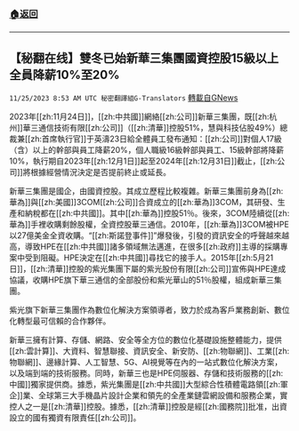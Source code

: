 ###  [:house:返回](README.md)
---


## 【秘翻在线】雙冬已始新華三集團國資控股15級以上全員降薪10%至20%
`11/25/2023 8:53 AM UTC 秘密翻譯組G-Translators` [轉載自GNews](https://gnews.org/articles/2035813)

2023年[[zh:11月24日]]，[[zh:中共國]]網絡[[zh:公司]]新華三集團，既[[zh:杭州]]華三通信技術有限[[zh:公司]]（[[zh:清華]]控股51%，慧與科技佔股49%）總裁兼[[zh:首席執行官]]于英濤23日給全體員工發布通知：[[zh:公司]]對個人17級（含）以上的幹部與員工降薪20%，個人職級16級幹部與員工、15級幹部將降薪10%，執行期自2023年[[zh:12月1日]]起至2024年[[zh:12月31日]]截止，[[zh:公司]]將根據經營情況決定是否提前終止或延長。

新華三集團是國企，由國資控股。其成立歷程比較複雜。新華三集團前身為[[zh:華為]]與[[zh:美國]]3COM[[zh:公司]]合資成立的[[zh:華為]]3COM，其研發、生產和納稅都在[[zh:中共國]]。其中[[zh:華為]]控股51％。後來，3COM陸續從[[zh:華為]]手裡收購剩餘股權，全資控股華三通信。2010年，[[zh:華為]]3COM被HPE以27億美金全資收購。“[[zh:斯諾登事件]]”爆發後，引發的資訊安全的呼聲越來越高，導致HPE在[[zh:中共國]]諸多領域無法邁進，在很多[[zh:政府]]主導的採購專案中受到阻礙。HPE決定在[[zh:中共國]]尋找它的接手人。2015年[[zh:5月21日]]，[[zh:清華]]控股的紫光集團下屬的紫光股份有限[[zh:公司]]宣佈與HPE達成協議，收購HPE旗下華三通信的全部股份和紫光華山的51％股權，組成新華三集團。

紫光旗下新華三集團作為數位化解決方案領導者，致力於成為客戶業務創新、數位化轉型最可信賴的合作夥伴。

新華三擁有計算、存儲、網路、安全等全方位的數位化基礎設施整體能力，提供[[zh:雲計算]]、大資料、智慧聯接、資訊安全、新安防、[[zh:物聯網]]、工業[[zh:物聯網]]、邊緣計算、人工智慧、5G、AI視覺等在內的一站式數位化解決方案，以及端到端的技術服務。同時，新華三也是HPE伺服器、存儲和技術服務的[[zh:中國]]獨家提供商。據悉，紫光集團是[[zh:中共國]]大型綜合性積體電路領[[zh:軍企]]業、全球第三大手機晶片設計企業和領先的全產業鏈雲網設備和服務企業，實控人之一是[[zh:清華]]控股。據悉，[[zh:清華]]控股是經[[zh:國務院]]批准，出資設立的國有獨資有限責任[[zh:公司]]。
